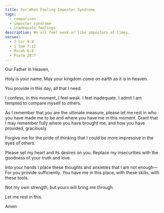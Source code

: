 ```yaml
---
title: For When Feeling Imposter Syndrome
tags:
  - comparison
  - imposter syndrome
  - inadequate feelings
description: We all feel weak or like impostors at times.
verses:
  - 2 Cor 9:8
  - 1 Sam 7:12
  - Micah 6:8
  - Psalm 28:7
---
```


Our Father in Heaven,

Holy is your name. May your kingdom come on earth as it is in heaven.

You provide in this day, all that I need.

I confess, in this moment, I feel weak. I feel inadequate.
I admit I am tempted to compare myself to others.

As I remember that you are the ultimate measure, please let me rest in who you have made me to be and where you have me in this moment.
Grant that I may remember fully where you have brought me, and how you have provided, graciously.

Forgive me for the pride of thinking that I could be more impressive in the eyes of others.

Please set my heart and its desires on you.
Replace my insecurities with the goodness of your truth and love.

Into your hands I place these thoughts and anxieties that I am not enough—For you provide sufficiently.
You have me in this place, with these skills, with these tools.

Not my own strength, but yours will bring me through.

Let me rest in this.

Amen
